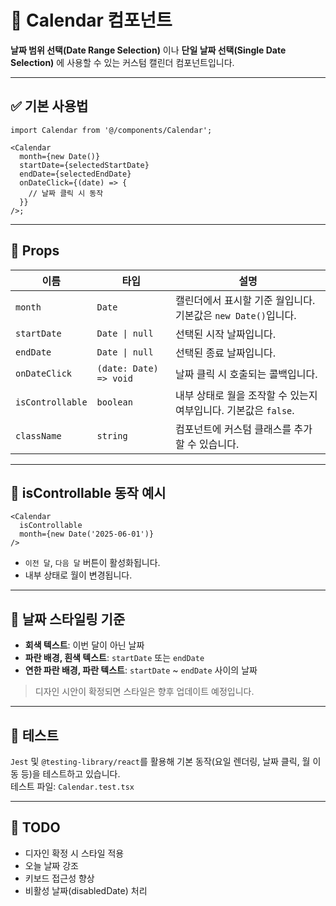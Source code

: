 # 📅 Calendar 컴포넌트

**날짜 범위 선택(Date Range Selection)** 이나 **단일 날짜 선택(Single Date Selection)** 에 사용할 수 있는 커스텀 캘린더 컴포넌트입니다.

---

## ✅ 기본 사용법

```tsx
import Calendar from '@/components/Calendar';

<Calendar
  month={new Date()}
  startDate={selectedStartDate}
  endDate={selectedEndDate}
  onDateClick={(date) => {
    // 날짜 클릭 시 동작
  }}
/>;
```

---

## 🧩 Props

| 이름             | 타입                   | 설명                                                            |
| ---------------- | ---------------------- | --------------------------------------------------------------- |
| `month`          | `Date`                 | 캘린더에서 표시할 기준 월입니다. 기본값은 `new Date()`입니다.   |
| `startDate`      | `Date \| null`         | 선택된 시작 날짜입니다.                                         |
| `endDate`        | `Date \| null`         | 선택된 종료 날짜입니다.                                         |
| `onDateClick`    | `(date: Date) => void` | 날짜 클릭 시 호출되는 콜백입니다.                               |
| `isControllable` | `boolean`              | 내부 상태로 월을 조작할 수 있는지 여부입니다. 기본값은 `false`. |
| `className`      | `string`               | 컴포넌트에 커스텀 클래스를 추가할 수 있습니다.                  |

---

## 🔄 isControllable 동작 예시

```tsx
<Calendar
  isControllable
  month={new Date('2025-06-01')}
/>
```

- `이전 달`, `다음 달` 버튼이 활성화됩니다.
- 내부 상태로 월이 변경됩니다.

---

## 🎨 날짜 스타일링 기준

- **회색 텍스트**: 이번 달이 아닌 날짜
- **파란 배경, 흰색 텍스트**: `startDate` 또는 `endDate`
- **연한 파란 배경, 파란 텍스트**: `startDate` ~ `endDate` 사이의 날짜

> 디자인 시안이 확정되면 스타일은 향후 업데이트 예정입니다.

---

## 🧪 테스트

`Jest` 및 `@testing-library/react`를 활용해 기본 동작(요일 렌더링, 날짜 클릭, 월 이동 등)을 테스트하고 있습니다.  
테스트 파일: `Calendar.test.tsx`

---

## 📌 TODO

- 디자인 확정 시 스타일 적용
- 오늘 날짜 강조
- 키보드 접근성 향상
- 비활성 날짜(disabledDate) 처리

